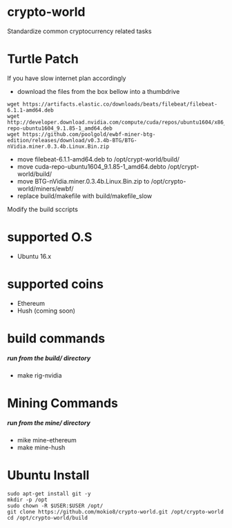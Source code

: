 # crypto-world
Standardize common cryptocurrency related tasks

# Turtle Patch
If you have slow internet plan accordingly
-  download the files from the box bellow into a thumbdrive

```
wget https://artifacts.elastic.co/downloads/beats/filebeat/filebeat-6.1.1-amd64.deb
wget http://developer.download.nvidia.com/compute/cuda/repos/ubuntu1604/x86_64/cuda-repo-ubuntu1604_9.1.85-1_amd64.deb
wget https://github.com/poolgold/ewbf-miner-btg-edition/releases/download/v0.3.4b-BTG/BTG-nVidia.miner.0.3.4b.Linux.Bin.zip
```

- move filebeat-6.1.1-amd64.deb to /opt/crypt-world/build/
- move cuda-repo-ubuntu1604_9.1.85-1_amd64.debto /opt/crypt-world/build/
- move BTG-nVidia.miner.0.3.4b.Linux.Bin.zip to /opt/crypto-world/miners/ewbf/
- replace build/makefile with build/makefile_slow 

Modify the build sccripts 

# supported O.S
- Ubuntu 16.x

# supported coins
- Ethereum
- Hush (coming soon)

# build commands
##### run from the build/ directory
- make rig-nvidia

# Mining Commands
##### run from the mine/ directory
- mike mine-ethereum
- make mine-hush



# Ubuntu Install
```
sudo apt-get install git -y
mkdir -p /opt
sudo chown -R $USER:$USER /opt/
git clone https://github.com/mokio8/crypto-world.git /opt/crypto-world
cd /opt/crypto-world/build
```
